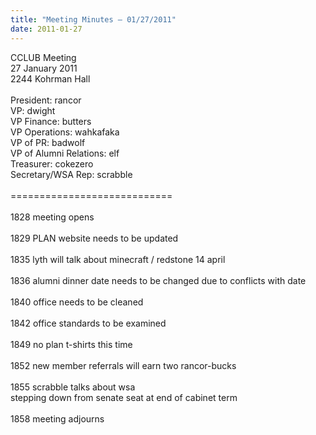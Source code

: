 ```yaml
---
title: "Meeting Minutes – 01/27/2011"
date: 2011-01-27
---
```

CCLUB Meeting<br />
27 January 2011<br />
2244 Kohrman Hall<br />
<br />
President: rancor<br />
VP: dwight<br />
VP Finance: butters<br />
VP Operations: wahkafaka<br />
VP of PR: badwolf<br />
VP of Alumni Relations: elf<br />
Treasurer: cokezero<br />
Secretary/WSA Rep: scrabble<br />
<br />
============================<br />
<br />
1828 meeting opens<br />
<br />
1829 PLAN website needs to be updated<br />
<br />
1835 lyth will talk about minecraft / redstone 14 april<br />
<br />
1836 alumni dinner date needs to be changed due to conflicts with date<br />
<br />
1840 office needs to be cleaned<br />
<br />
1842 office standards to be examined<br />
<br />
1849 no plan t-shirts this time<br />
<br />
1852 new member referrals will earn two rancor-bucks<br />
<br />
1855 scrabble talks about wsa<br />
stepping down from senate seat at end of cabinet term<br />
<br />
1858 meeting adjourns
